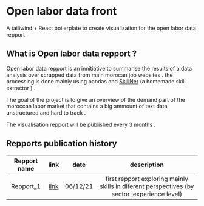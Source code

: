 # Open labor data front 
A tailiwind + React boilerplate to create visualization for the open labor data repport 


## What is Open labor data repport ? 
Open labor data repport is an innitiative to summarise the results of a data analysis over scrapped data from main morocan job websites . the processing is done mainly using pandas and [SkillNer](https://github.com/AnasAito/skillner) (a homemade skill extractor ) .

The goal of the project is to give an overview of the demand part of the moroccan labor market that contains a big ammount of text data unstructured and hard to track . 

The visualisation repport will be published every 3 months . 

## Repports publication history 
Repport name               |  link                    | date              | description 
:-------------------------:|:------------------------:|:-----------------:|:---------------:
Repport_1                  | [link](www.google.com)                     | 06/12/21          | first repport exploring mainly skills in diferent perspectives (by sector ,experience level) 


